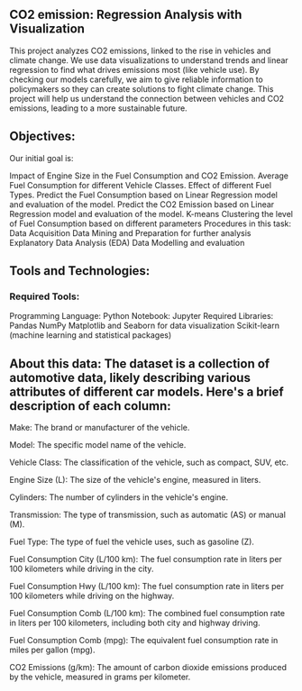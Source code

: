 ## CO2 emission: Regression Analysis with Visualization

This project analyzes CO2 emissions, linked to the rise in vehicles and climate change. We use data visualizations to understand trends and linear regression to find what drives emissions most (like vehicle use). By checking our models carefully, we aim to give reliable information to policymakers so they can create solutions to fight climate change. This project will help us understand the connection between vehicles and CO2 emissions, leading to a more sustainable future.

## Objectives:
Our initial goal is:

Impact of Engine Size in the Fuel Consumption and CO2 Emission.
Average Fuel Consumption for different Vehicle Classes.
Effect of different Fuel Types.
Predict the Fuel Consumption based on Linear Regression model and evaluation of the model.
Predict the CO2 Emission based on Linear Regression model and evaluation of the model.
K-means Clustering the level of Fuel Consumption based on different parameters
Procedures in this task:
Data Acquisition
Data Mining and Preparation for further analysis
Explanatory Data Analysis (EDA)
Data Modelling and evaluation

## Tools and Technologies:
### Required Tools:
Programming Language: Python
Notebook: Jupyter
Required Libraries:
Pandas
NumPy
Matplotlib and Seaborn for data visualization
Scikit-learn (machine learning and statistical packages)

## About this data: The dataset is a collection of automotive data, likely describing various attributes of different car models. Here's a brief description of each column:
Make: The brand or manufacturer of the vehicle.

Model: The specific model name of the vehicle.

Vehicle Class: The classification of the vehicle, such as compact, SUV, etc.

Engine Size (L): The size of the vehicle's engine, measured in liters.

Cylinders: The number of cylinders in the vehicle's engine.

Transmission: The type of transmission, such as automatic (AS) or manual (M).

Fuel Type: The type of fuel the vehicle uses, such as gasoline (Z).

Fuel Consumption City (L/100 km): The fuel consumption rate in liters per 100 kilometers while driving in the city.

Fuel Consumption Hwy (L/100 km): The fuel consumption rate in liters per 100 kilometers while driving on the highway.

Fuel Consumption Comb (L/100 km): The combined fuel consumption rate in liters per 100 kilometers, including both city and highway driving.

Fuel Consumption Comb (mpg): The equivalent fuel consumption rate in miles per gallon (mpg).

CO2 Emissions (g/km): The amount of carbon dioxide emissions produced by the vehicle, measured in grams per kilometer.

